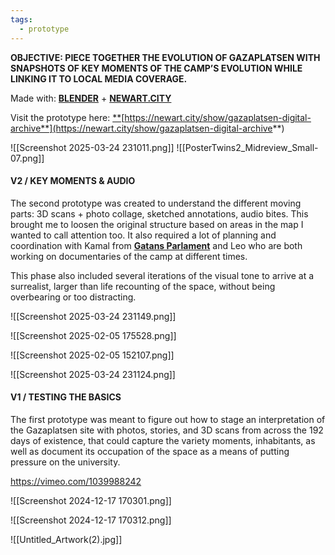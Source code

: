```yaml
---
tags:
  - prototype
---
```


**OBJECTIVE:
PIECE TOGETHER THE EVOLUTION OF GAZAPLATSEN WITH SNAPSHOTS OF KEY MOMENTS OF THE CAMP’S EVOLUTION WHILE LINKING IT TO LOCAL MEDIA COVERAGE.**

Made with: [**BLENDER**](http://blender.com) + [**NEWART.CITY**]([http://NEWART.CITYhttps](http://NEWART.CITYhttps)://newart.city/)

Visit the prototype here: [**](https://newart.city/show/gazaplatsen-digital-archive)[https://newart.city/show/gazaplatsen-digital-archive**](https://newart.city/show/gazaplatsen-digital-archive**)

![[Screenshot 2025-03-24 231011.png]]
![[PosterTwins2_Midreview_Small-07.png]]

#### V2 / KEY MOMENTS & AUDIO

The second prototype was created to understand the different moving parts: 3D scans + photo collage, sketched annotations, audio bites. This brought me to loosen the original structure based on areas in the map I wanted to call attention too. It also required a lot of planning and coordination with Kamal from [**Gatans Parlament**](https://www.youtube.com/@GatansParlament/videos) and Leo who are both working on documentaries of the camp at different times.

This phase also included several iterations of the visual tone to arrive at a surrealist, larger than life recounting of the space, without being overbearing or too distracting.

![[Screenshot 2025-03-24 231149.png]]

![[Screenshot 2025-02-05 175528.png]]

![[Screenshot 2025-02-05 152107.png]]

![[Screenshot 2025-03-24 231124.png]]

#### V1 / TESTING THE BASICS
The first prototype was meant to figure out how to stage an interpretation of the Gazaplatsen site with photos, stories, and 3D scans from across the 192 days of existence, that could capture the variety moments, inhabitants, as well as document its occupation of the space as a means of putting pressure on the university.

https://vimeo.com/1039988242

![[Screenshot 2024-12-17 170301.png]]

![[Screenshot 2024-12-17 170312.png]]

![[Untitled_Artwork(2).jpg]]